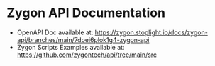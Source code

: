 # Zygon API Documentation

- OpenAPI Doc available at: https://zygon.stoplight.io/docs/zygon-api/branches/main/7doei6plok1g4-zygon-api
- Zygon Scripts Examples available at: https://github.com/zygontech/api/tree/main/src
